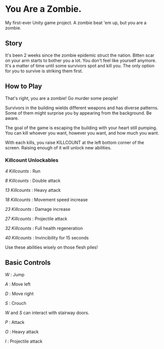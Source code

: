 # You Are a Zombie.

My first-ever Unity game project. A zombie beat 'em up, but you are a zombie.



## Story


It's been 2 weeks since the zombie epidemic struct the nation.
Bitten scar on your arm starts to bother you a lot.
You don't feel like yourself anymore.
It's a matter of time until some survivors spot and kill you.
The only option for you to survive is striking them first.


## How to Play


That's right, you are a zombie! Go murder some people!

Survivors in the building wields different weapons and has diverse patterns.
Some of them might surprise you by appearing from the background. Be aware.

The goal of the game is escaping the building with your heart still pumping.
You can kill whoever you want, however you want, and how much you want.

With each kills, you raise KILLCOUNT at the left bottom corner of the screen.
Raising enough of it will unlock new abilities.

### Killcount Unlockables



*4 Killcounts*  :  Run

*8 Killcounts*  :  Double attack

*13 Killcounts*  :  Heavy attack

*18 Killcounts*  :  Movement speed increase

*23 Killcounts*  :  Damage increase

*27 Killcounts*  :  Projectile attack

*32 Killcounts*  :  Full health regeneration

*40 Killcounts*  :  Invincibility for 15 seconds

Use these abilities wisely on those flesh piles!

## Basic Controls

*W*  :  Jump

*A*  :  Move left

*D*  :  Move right

*S*  :  Crouch

*W* and *S* can interact with stairway doors.

*P*  :  Attack

*O*  :  Heavy attack

*I*  :  Projectile attack
